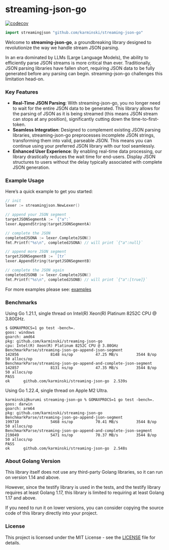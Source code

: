 # streaming-json-go

[![codecov](https://codecov.io/github/karminski/streaming-json-go/graph/badge.svg?token=FOIHJ1NA7U)](https://codecov.io/github/karminski/streaming-json-go)


```go
import streamingjson "github.com/karminski/streaming-json-go"
```

Welcome to **streaming-json-go**, a groundbreaking library designed to revolutionize the way we handle stream JSON parsing.  

In an era dominated by LLMs (Large Language Models), the ability to efficiently parse JSON streams is more critical than ever. Traditionally, JSON parsing libraries have fallen short, requiring JSON data to be fully generated before any parsing can begin. streaming-json-go challenges this limitation head-on.

### Key Features

- **Real-Time JSON Parsing**: With streaming-json-go, you no longer need to wait for the entire JSON data to be generated. This library allows for the parsing of JSON as it is being streamed (this means JSON stream can stops at any position), significantly cutting down the time-to-first-token.
- **Seamless Integration**: Designed to complement existing JSON parsing libraries, streaming-json-go preprocesses incomplete JSON strings, transforming them into valid, parseable JSON. This means you can continue using your preferred JSON library with our tool seamlessly.
- **Enhanced User Experience**: By enabling real-time data processing, our library drastically reduces the wait time for end-users. Display JSON structures to users without the delay typically associated with complete JSON generation.

### Example Usage

Here’s a quick example to get you started:

```go
// init
lexer := streamingjson.NewLexer()

// append your JSON segment
targetJSONSegmentA := `{"a":` 
lexer.AppendString(targetJSONSegmentA)

// complete the JSON
completedJSONA := lexer.CompleteJSON()
fmt.Printf("%s\n", completedJSONA) // will print `{"a":null}`

// append more JSON segment
targetJSONSegmentB := `[tr`
lexer.AppendString(targetJSONSegmentB)

// complete the JSON again
completedJSONB := lexer.CompleteJSON()
fmt.Printf("%s\n", completedJSONB) // will print `{"a":[true]}`
```


For more examples please see: [examples](./examples/)

### Benchmarks

Using Go 1.21.1, single thread on Intel(R) Xeon(R) Platinum 8252C CPU @ 3.80GHz.

```
$ GOMAXPROCS=1 go test -bench=.
goos: windows
goarch: amd64
pkg: github.com/karminski/streaming-json-go
cpu: Intel(R) Xeon(R) Platinum 8252C CPU @ 3.80GHz
BenchmarkParse/streaming-json-go-append-json-segment                142856              8148 ns/op          47.25 MB/s        3544 B/op         50 allocs/op
BenchmarkParse/streaming-json-go-append-and-complete-json-segment   142857              8131 ns/op          47.35 MB/s        3544 B/op         50 allocs/op
PASS
ok      github.com/karminski/streaming-json-go  2.539s
```

Using Go 1.22.4, single thread on Apple M2 Ultra.
```
karminski@kurumi streaming-json-go % GOMAXPROCS=1 go test -bench=.
goos: darwin
goarch: arm64
pkg: github.com/karminski/streaming-json-go
BenchmarkParse/streaming-json-go-append-json-segment                199710              5468 ns/op          70.41 MB/s        3544 B/op         50 allocs/op
BenchmarkParse/streaming-json-go-append-and-complete-json-segment   219049              5471 ns/op          70.37 MB/s        3544 B/op         50 allocs/op
PASS
ok  	github.com/karminski/streaming-json-go	2.548s
```

### About Golang Version

This library itself does not use any third-party Golang libraries, so it can run on version 1.14 and above. 

However, since the testify library is used in the tests, and the testify library requires at least Golang 1.17, this library is limited to requiring at least Golang 1.17 and above. 

If you need to run it on lower versions, you can consider copying the source code of this library directly into your project.


### License

This project is licensed under the MIT License - see the [LICENSE](./LICENSE) file for details.
